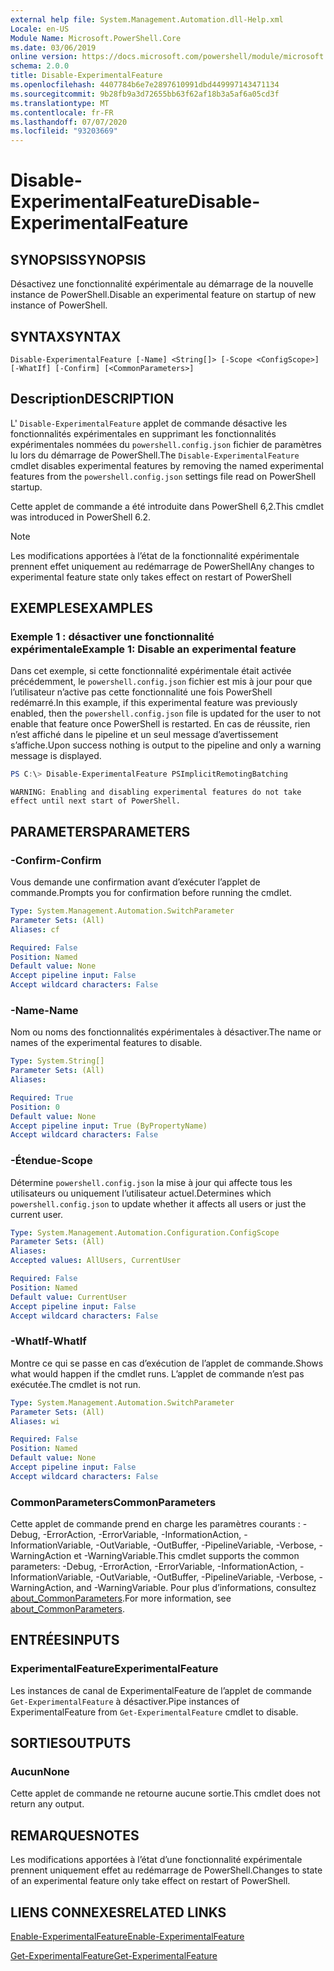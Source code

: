 ```yaml
---
external help file: System.Management.Automation.dll-Help.xml
Locale: en-US
Module Name: Microsoft.PowerShell.Core
ms.date: 03/06/2019
online version: https://docs.microsoft.com/powershell/module/microsoft.powershell.core/disable-experimentalfeature?view=powershell-7&WT.mc_id=ps-gethelp
schema: 2.0.0
title: Disable-ExperimentalFeature
ms.openlocfilehash: 4407784b6e7e2897610991dbd449997143471134
ms.sourcegitcommit: 9b28fb9a3d72655bb63f62af18b3a5af6a05cd3f
ms.translationtype: MT
ms.contentlocale: fr-FR
ms.lasthandoff: 07/07/2020
ms.locfileid: "93203669"
---
```

# <span data-ttu-id="fa548-102">Disable-ExperimentalFeature</span><span class="sxs-lookup"><span data-stu-id="fa548-102">Disable-ExperimentalFeature</span></span>

## <span data-ttu-id="fa548-103">SYNOPSIS</span><span class="sxs-lookup"><span data-stu-id="fa548-103">SYNOPSIS</span></span>
<span data-ttu-id="fa548-104">Désactivez une fonctionnalité expérimentale au démarrage de la nouvelle instance de PowerShell.</span><span class="sxs-lookup"><span data-stu-id="fa548-104">Disable an experimental feature on startup of new instance of PowerShell.</span></span>

## <span data-ttu-id="fa548-105">SYNTAX</span><span class="sxs-lookup"><span data-stu-id="fa548-105">SYNTAX</span></span>

```
Disable-ExperimentalFeature [-Name] <String[]> [-Scope <ConfigScope>] [-WhatIf] [-Confirm] [<CommonParameters>]
```

## <span data-ttu-id="fa548-106">Description</span><span class="sxs-lookup"><span data-stu-id="fa548-106">DESCRIPTION</span></span>

<span data-ttu-id="fa548-107">L' `Disable-ExperimentalFeature` applet de commande désactive les fonctionnalités expérimentales en supprimant les fonctionnalités expérimentales nommées du `powershell.config.json` fichier de paramètres lu lors du démarrage de PowerShell.</span><span class="sxs-lookup"><span data-stu-id="fa548-107">The `Disable-ExperimentalFeature` cmdlet disables experimental features by removing the named experimental features from the `powershell.config.json` settings file read on PowerShell startup.</span></span>

<span data-ttu-id="fa548-108">Cette applet de commande a été introduite dans PowerShell 6,2.</span><span class="sxs-lookup"><span data-stu-id="fa548-108">This cmdlet was introduced in PowerShell 6.2.</span></span>

> [!NOTE]
> <span data-ttu-id="fa548-109">Les modifications apportées à l’état de la fonctionnalité expérimentale prennent effet uniquement au redémarrage de PowerShell</span><span class="sxs-lookup"><span data-stu-id="fa548-109">Any changes to experimental feature state only takes effect on restart of PowerShell</span></span>

## <span data-ttu-id="fa548-110">EXEMPLES</span><span class="sxs-lookup"><span data-stu-id="fa548-110">EXAMPLES</span></span>

### <span data-ttu-id="fa548-111">Exemple 1 : désactiver une fonctionnalité expérimentale</span><span class="sxs-lookup"><span data-stu-id="fa548-111">Example 1: Disable an experimental feature</span></span>

<span data-ttu-id="fa548-112">Dans cet exemple, si cette fonctionnalité expérimentale était activée précédemment, le `powershell.config.json` fichier est mis à jour pour que l’utilisateur n’active pas cette fonctionnalité une fois PowerShell redémarré.</span><span class="sxs-lookup"><span data-stu-id="fa548-112">In this example, if this experimental feature was previously enabled, then the `powershell.config.json` file is updated for the user to not enable that feature once PowerShell is restarted.</span></span>
<span data-ttu-id="fa548-113">En cas de réussite, rien n’est affiché dans le pipeline et un seul message d’avertissement s’affiche.</span><span class="sxs-lookup"><span data-stu-id="fa548-113">Upon success nothing is output to the pipeline and only a warning message is displayed.</span></span>

```powershell
PS C:\> Disable-ExperimentalFeature PSImplicitRemotingBatching
```

```Output
WARNING: Enabling and disabling experimental features do not take effect until next start of PowerShell.
```

## <span data-ttu-id="fa548-114">PARAMETERS</span><span class="sxs-lookup"><span data-stu-id="fa548-114">PARAMETERS</span></span>

### <span data-ttu-id="fa548-115">-Confirm</span><span class="sxs-lookup"><span data-stu-id="fa548-115">-Confirm</span></span>

<span data-ttu-id="fa548-116">Vous demande une confirmation avant d’exécuter l’applet de commande.</span><span class="sxs-lookup"><span data-stu-id="fa548-116">Prompts you for confirmation before running the cmdlet.</span></span>

```yaml
Type: System.Management.Automation.SwitchParameter
Parameter Sets: (All)
Aliases: cf

Required: False
Position: Named
Default value: None
Accept pipeline input: False
Accept wildcard characters: False
```

### <span data-ttu-id="fa548-117">-Name</span><span class="sxs-lookup"><span data-stu-id="fa548-117">-Name</span></span>

<span data-ttu-id="fa548-118">Nom ou noms des fonctionnalités expérimentales à désactiver.</span><span class="sxs-lookup"><span data-stu-id="fa548-118">The name or names of the experimental features to disable.</span></span>

```yaml
Type: System.String[]
Parameter Sets: (All)
Aliases:

Required: True
Position: 0
Default value: None
Accept pipeline input: True (ByPropertyName)
Accept wildcard characters: False
```

### <span data-ttu-id="fa548-119">-Étendue</span><span class="sxs-lookup"><span data-stu-id="fa548-119">-Scope</span></span>

<span data-ttu-id="fa548-120">Détermine `powershell.config.json` la mise à jour qui affecte tous les utilisateurs ou uniquement l’utilisateur actuel.</span><span class="sxs-lookup"><span data-stu-id="fa548-120">Determines which `powershell.config.json` to update whether it affects all users or just the current user.</span></span>

```yaml
Type: System.Management.Automation.Configuration.ConfigScope
Parameter Sets: (All)
Aliases:
Accepted values: AllUsers, CurrentUser

Required: False
Position: Named
Default value: CurrentUser
Accept pipeline input: False
Accept wildcard characters: False
```

### <span data-ttu-id="fa548-121">-WhatIf</span><span class="sxs-lookup"><span data-stu-id="fa548-121">-WhatIf</span></span>

<span data-ttu-id="fa548-122">Montre ce qui se passe en cas d’exécution de l’applet de commande.</span><span class="sxs-lookup"><span data-stu-id="fa548-122">Shows what would happen if the cmdlet runs.</span></span>
<span data-ttu-id="fa548-123">L’applet de commande n’est pas exécutée.</span><span class="sxs-lookup"><span data-stu-id="fa548-123">The cmdlet is not run.</span></span>

```yaml
Type: System.Management.Automation.SwitchParameter
Parameter Sets: (All)
Aliases: wi

Required: False
Position: Named
Default value: None
Accept pipeline input: False
Accept wildcard characters: False
```

### <span data-ttu-id="fa548-124">CommonParameters</span><span class="sxs-lookup"><span data-stu-id="fa548-124">CommonParameters</span></span>

<span data-ttu-id="fa548-125">Cette applet de commande prend en charge les paramètres courants : -Debug, -ErrorAction, -ErrorVariable, -InformationAction, -InformationVariable, -OutVariable, -OutBuffer, -PipelineVariable, -Verbose, -WarningAction et -WarningVariable.</span><span class="sxs-lookup"><span data-stu-id="fa548-125">This cmdlet supports the common parameters: -Debug, -ErrorAction, -ErrorVariable, -InformationAction, -InformationVariable, -OutVariable, -OutBuffer, -PipelineVariable, -Verbose, -WarningAction, and -WarningVariable.</span></span> <span data-ttu-id="fa548-126">Pour plus d’informations, consultez [about_CommonParameters](https://go.microsoft.com/fwlink/?LinkID=113216).</span><span class="sxs-lookup"><span data-stu-id="fa548-126">For more information, see [about_CommonParameters](https://go.microsoft.com/fwlink/?LinkID=113216).</span></span>

## <span data-ttu-id="fa548-127">ENTRÉES</span><span class="sxs-lookup"><span data-stu-id="fa548-127">INPUTS</span></span>

### <span data-ttu-id="fa548-128">ExperimentalFeature</span><span class="sxs-lookup"><span data-stu-id="fa548-128">ExperimentalFeature</span></span>

<span data-ttu-id="fa548-129">Les instances de canal de ExperimentalFeature de l’applet de commande `Get-ExperimentalFeature` à désactiver.</span><span class="sxs-lookup"><span data-stu-id="fa548-129">Pipe instances of ExperimentalFeature from `Get-ExperimentalFeature` cmdlet to disable.</span></span>

## <span data-ttu-id="fa548-130">SORTIES</span><span class="sxs-lookup"><span data-stu-id="fa548-130">OUTPUTS</span></span>

### <span data-ttu-id="fa548-131">Aucun</span><span class="sxs-lookup"><span data-stu-id="fa548-131">None</span></span>

<span data-ttu-id="fa548-132">Cette applet de commande ne retourne aucune sortie.</span><span class="sxs-lookup"><span data-stu-id="fa548-132">This cmdlet does not return any output.</span></span>

## <span data-ttu-id="fa548-133">REMARQUES</span><span class="sxs-lookup"><span data-stu-id="fa548-133">NOTES</span></span>

<span data-ttu-id="fa548-134">Les modifications apportées à l’état d’une fonctionnalité expérimentale prennent uniquement effet au redémarrage de PowerShell.</span><span class="sxs-lookup"><span data-stu-id="fa548-134">Changes to state of an experimental feature only take effect on restart of PowerShell.</span></span>

## <span data-ttu-id="fa548-135">LIENS CONNEXES</span><span class="sxs-lookup"><span data-stu-id="fa548-135">RELATED LINKS</span></span>

[<span data-ttu-id="fa548-136">Enable-ExperimentalFeature</span><span class="sxs-lookup"><span data-stu-id="fa548-136">Enable-ExperimentalFeature</span></span>](Enable-ExperimentalFeature.md)

[<span data-ttu-id="fa548-137">Get-ExperimentalFeature</span><span class="sxs-lookup"><span data-stu-id="fa548-137">Get-ExperimentalFeature</span></span>](Get-ExperimentalFeature.md)
